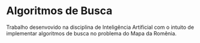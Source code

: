 # Algoritmos de Busca

Trabalho desenvovido na disciplina de Inteligência Artificial com o intuito de implementar algoritmos de busca no problema do Mapa da Romênia.
